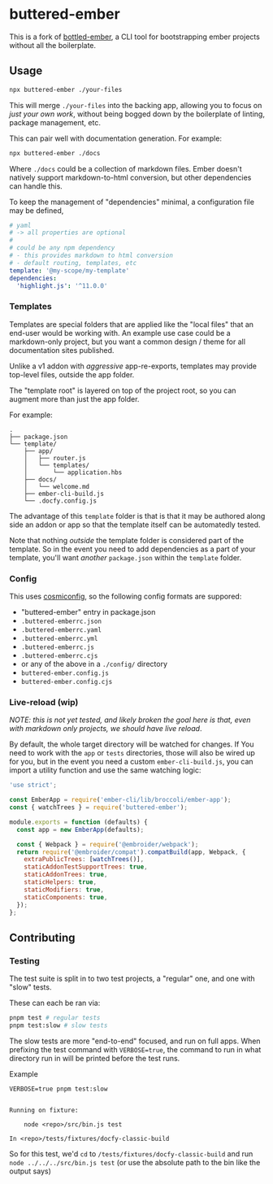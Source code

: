 # buttered-ember

This is a fork of [bottled-ember][upstream], a CLI tool for bootstrapping ember projects without all the boilerplate.

[upstream]: https://github.com/empress/bottled-ember

## Usage

```bash
npx buttered-ember ./your-files
```

This will merge `./your-files` into the backing app, allowing you to focus on _just your own work_, without being bogged down by the boilerplate of linting, package management, etc.

This can pair well with documentation generation.
For example:

```bash
npx buttered-ember ./docs
```

Where `./docs` could be a collection of markdown files.
Ember doesn't natively support markdown-to-html conversion,
but other dependencies can handle this.

To keep the management of "dependencies" minimal,
a configuration file may be defined,

```yaml
# yaml
# -> all properties are optional
#
# could be any npm dependency
# - this provides markdown to html conversion
# - default routing, templates, etc
template: '@my-scope/my-template'
dependencies:
  'highlight.js': '^11.0.0'
```

### Templates

Templates are special folders that are applied like the "local files" that an end-user would be working with.
An example use case could be a markdown-only project,
but you want a common design / theme for all documentation sites published.

Unlike a v1 addon with _aggressive_ app-re-exports, templates may provide top-level files, outside the app folder.

The "template root" is layered on top of the project root, so you can augment more than just the app folder.

For example:

```
.
├── package.json
└── template/
    ├── app/
    │   ├── router.js
    │   └── templates/
    │       └── application.hbs
    ├── docs/
    │   └── welcome.md
    ├── ember-cli-build.js
    └── .docfy.config.js
```

<!--
https://tree.nathanfriend.io/?s=(%27options!(%27fancy5~fullPath!false~trailingSlash5~rootDot5)~9(%279%27package8on7642app40router8*06s430application.hbs*2docs40welcome.md*2ember-cli-build8*2.docfy.config87%27)~version!%271%27)*730322-%203%20%204%2F*5!true6template7%5Cn8.js9source!%01987654320*
-->

The advantage of this `template` folder is that is that it may be authored along side an addon or app so that the template itself can be automatedly tested.

Note that nothing _outside_ the template folder is considered part of the template.
So in the event you need to add dependencies as a part of your template,
you'll want _another_ `package.json` within the `template` folder.

### Config

This uses [cosmiconfig][gh-cosmiconfig], so the following config formats are suppored:

- "buttered-ember" entry in package.json
- `.buttered-emberrc.json`
- `.buttered-emberrc.yaml`
- `.buttered-emberrc.yml`
- `.buttered-emberrc.js`
- `.buttered-emberrc.cjs`
- or any of the above in a `./config/` directory
- `buttered-ember.config.js`
- `buttered-ember.config.cjs`

[gh-cosmiconfig]: https://github.com/davidtheclark/cosmiconfig

### Live-reload (wip)

_NOTE: this is not yet tested, and likely broken_
_the goal here is that, even with markdown only projects, we should have live reload_.

By default, the whole target directory will be watched for changes.
If You need to work with the `app` or `tests` directories, those will
also be wired up for you, but in the event you need a custom `ember-cli-build.js`,
you can import a utility function and use the same watching logic:

```js
'use strict';

const EmberApp = require('ember-cli/lib/broccoli/ember-app');
const { watchTrees } = require('buttered-ember');

module.exports = function (defaults) {
  const app = new EmberApp(defaults);

  const { Webpack } = require('@embroider/webpack');
  return require('@embroider/compat').compatBuild(app, Webpack, {
    extraPublicTrees: [watchTrees()],
    staticAddonTestSupportTrees: true,
    staticAddonTrees: true,
    staticHelpers: true,
    staticModifiers: true,
    staticComponents: true,
  });
};
```

## Contributing

### Testing

The test suite is split in to two test projects, a "regular" one, and one with "slow" tests.

These can each be ran via:

```bash
pnpm test # regular tests
pnpm test:slow # slow tests
```

The slow tests are more "end-to-end" focused, and run on full apps.
When prefixing the test command with `VERBOSE=true`,
the command to run in what directory run in will be printed before the test runs.

Example

```
VERBOSE=true pnpm test:slow


Running on fixture:

	node <repo>/src/bin.js test

In <repo>/tests/fixtures/docfy-classic-build
```

So for this test, we'd `cd` to `/tests/fixtures/docfy-classic-build` and run `node ../../../src/bin.js test` (or use the absolute path to the bin like the output says)

